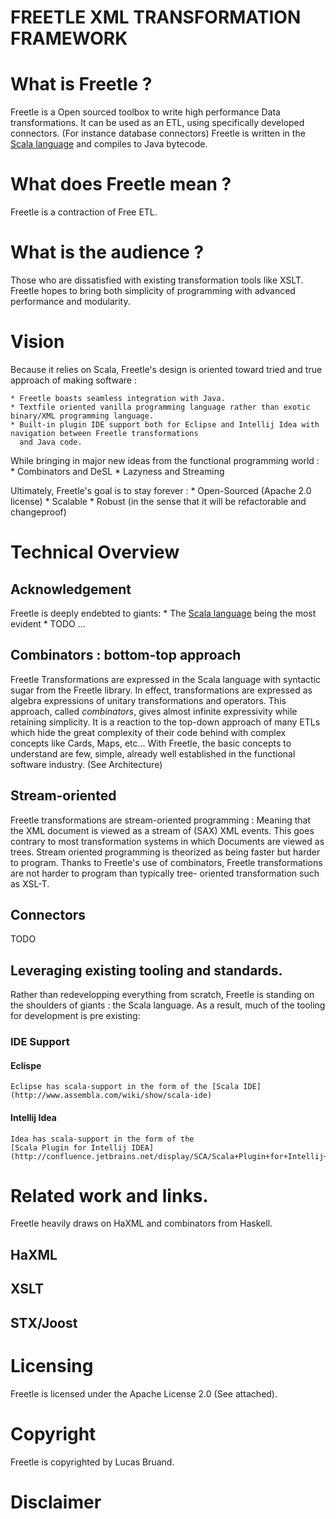 
FREETLE XML TRANSFORMATION FRAMEWORK
====================================

# What is Freetle ?

Freetle is a Open sourced toolbox to write high performance Data transformations.
It can be used as an ETL, using specifically developed connectors.
(For instance database connectors)
Freetle is written in the [Scala language](http://www.scala-lang.org/) and compiles to Java bytecode.

# What does Freetle mean ?

Freetle is a contraction of Free ETL.

# What is the audience ?

Those who are dissatisfied with existing transformation tools like XSLT.
Freetle hopes to bring both simplicity of programming with advanced performance and modularity.

# Vision

Because it relies on Scala, Freetle's design is oriented toward tried and true approach of making software :

    * Freetle boasts seamless integration with Java.
    * Textfile oriented vanilla programming language rather than exotic binary/XML programming language.
    * Built-in plugin IDE support both for Eclipse and Intellij Idea with navigation between Freetle transformations
      and Java code.

While bringing in major new ideas from the functional programming world :
    * Combinators and DeSL
    * Lazyness and Streaming

Ultimately, Freetle's goal is to stay forever :
    * Open-Sourced (Apache 2.0 license)
    * Scalable
    * Robust (in the sense that it will be refactorable and changeproof)
 
# Technical Overview

## Acknowledgement
Freetle is deeply endebted to giants:
    * The [Scala language](http://www.scala-lang.org/) being the most evident
    * TODO ...

## Combinators : bottom-top approach
Freetle Transformations are expressed in the Scala language with syntactic sugar from the Freetle library.
In effect, transformations are expressed as algebra expressions of unitary transformations and operators.
This approach, called _combinators_, gives almost infinite expressivity while retaining simplicity.
It is a reaction to the top-down approach of many ETLs which hide the great complexity of their code behind
with complex concepts like Cards, Maps, etc...
With Freetle, the basic concepts to understand are few, simple, already well established in the functional
software industry.
(See Architecture)

## Stream-oriented
Freetle transformations are stream-oriented programming :
Meaning that the XML document is viewed as a stream of (SAX) XML events.
This goes contrary to most transformation systems in which Documents are viewed as trees.
Stream oriented programming is theorized as being faster but harder to program.
Thanks to Freetle's use of combinators, Freetle transformations are not harder to program than typically tree-
oriented transformation such as XSL-T.

## Connectors
TODO

## Leveraging existing tooling and standards.
Rather than redevelopping everything from scratch, Freetle is standing on the shoulders of giants :
the Scala language.
 As a result, much of the tooling for development is pre existing:
### IDE Support
#### Eclispe
    Eclipse has scala-support in the form of the [Scala IDE](http://www.assembla.com/wiki/show/scala-ide)

#### Intellij Idea
    Idea has scala-support in the form of the
    [Scala Plugin for Intellij IDEA](http://confluence.jetbrains.net/display/SCA/Scala+Plugin+for+Intellij+IDEA)

# Related work and links.

Freetle heavily draws on HaXML and combinators from Haskell.

## HaXML
## XSLT
## STX/Joost

# Licensing
Freetle is licensed under the Apache License 2.0 (See attached).


# Copyright
Freetle is copyrighted by Lucas Bruand.

# Disclaimer

